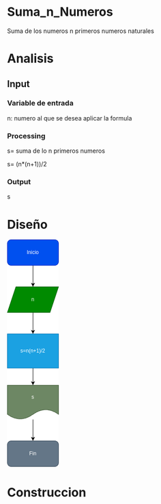 # Suma_n_Numeros
Suma de los numeros n primeros numeros naturales 

# Analisis

## Input 



### Variable de entrada
n: numero al que se desea aplicar la formula 
### Processing 
s= suma de lo n primeros numeros 

s= (n*(n+1))/2


### Output 
s
# Diseño

![Diagrama de flujo](diagrama.png "Diagrama de flujo")
# Construccion


